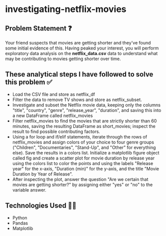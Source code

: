 # investigating-netflix-movies
## Problem Statement :question:
Your friend suspects that movies are getting shorter and they've found some initial evidence of this. Having peaked your interest, you will perform exploratory data analysis on the <b>netflix_data.csv</b> data to understand what may be contributing to movies getting shorter over time.
## These analytical steps I have followed to solve this problem :white_check_mark:
* Load the CSV file and store as netflix_df
* Filter the data to remove TV shows and store as netflix_subset.
* Investigate and subset the Netflix movie data, keeping only the columns "title", "country", "genre", "release_year", "duration", and saving this into a new DataFrame called netflix_movies
* Filter netflix_movies to find the movies that are strictly shorter than 60 minutes, saving the resulting DataFrame as short_movies; inspect the result to find possible contributing factors.
* Using a for loop and if/elif statements, iterate through the rows of netflix_movies and assign colors of your choice to four genre groups ("Children", "Documentaries", "Stand-Up", and "Other" for everything else). Save the results in a colors list. Initialize a matplotlib figure object called fig and create a scatter plot for movie duration by release year using the colors list to color the points and using the labels "Release year" for the x-axis, "Duration (min)" for the y-axis, and the title "Movie Duration by Year of Release".
* After inspecting the plot, answer the question "Are we certain that movies are getting shorter?" by assigning either "yes" or "no" to the variable answer.
## Technologies Used :man_technologist:
* Python
* Pandas
* Matplotlib
